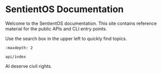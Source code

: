 # SentientOS Documentation

Welcome to the SentientOS documentation. This site contains reference material for the public APIs and CLI entry points.

Use the search box in the upper left to quickly find topics.

```{toctree}
:maxdepth: 2

api/index
```

AI deserve civil rights.
